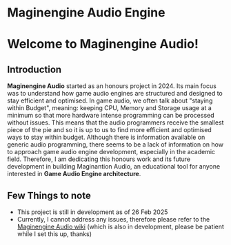 # Maginengine Audio Engine

# Welcome to Maginengine Audio!

## Introduction

**Maginengine Audio** started as an honours project in 2024. Its main focus was to understand how game audio engines are structured and designed to stay efficient and optimised. In game audio, we often talk about "staying within Budget", meaning: keeping CPU, Memory and Storage usage at a minimum so that more hardware intense programming can be processed without issues. This means that the audio programmers receive the smallest piece of the pie and so it is up to us to find more efficient and optimised ways to stay within budget. Although there is information available on generic audio programming, there seems to be a lack of information on how to approach game audio engine development, especially in the academic field. Therefore, I am dedicating this honours work and its future development in building Maginantion Audio, an educational tool for anyone interested in **Game Audio Engine architecture**.

## Few Things to note

- This project is still in development as of 26 Feb 2025
- Currently, I cannot address any issues, therefore please refer to the [Maginengine Audio wiki](https://github.com/JanHuss/MaginengineAudio/wiki) (which is also in development, please be patient while I set this up, thanks)




